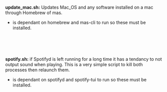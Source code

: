 **update_mac.sh:** Updates Mac_OS and any software installed on a mac through Homebrew of mas.

- is dependant on homebrew and mas-cli to run so these must be installed.


\
\
\
\
**spotify.sh:** if Spotifyd is left running for a long time it has a tendancy to not output sound when playing. This is a very simple script to kill both processes then relaunch them.

- is dependant on spotifyd and spotify-tui to run so these must be installed.
